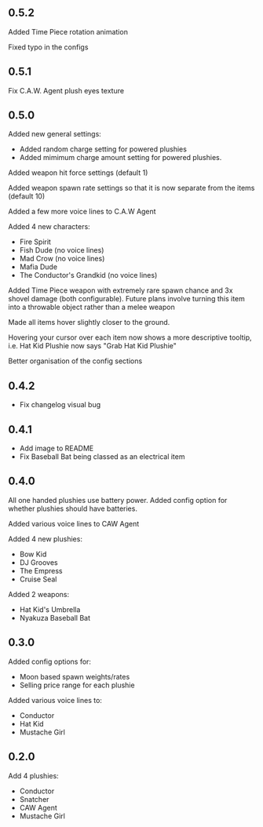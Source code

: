 ## 0.5.2

Added Time Piece rotation animation

Fixed typo in the configs

## 0.5.1

Fix C.A.W. Agent plush eyes texture

## 0.5.0

Added new general settings:
- Added random charge setting for powered plushies
- Added mimimum charge amount setting for powered plushies.

Added weapon hit force settings (default 1)

Added weapon spawn rate settings so that it is now separate from the items (default 10)

Added a few more voice lines to C.A.W Agent

Added 4 new characters:
- Fire Spirit
- Fish Dude (no voice lines)
- Mad Crow (no voice lines)
- Mafia Dude
- The Conductor's Grandkid (no voice lines)

Added Time Piece weapon with extremely rare spawn chance and 3x shovel damage (both configurable). Future plans involve turning this item into a throwable object rather than a melee weapon

Made all items hover slightly closer to the ground.

Hovering your cursor over each item now shows a more descriptive tooltip, i.e. Hat Kid Plushie now says "Grab Hat Kid Plushie"

Better organisation of the config sections

## 0.4.2

- Fix changelog visual bug

## 0.4.1

- Add image to README
- Fix Baseball Bat being classed as an electrical item

## 0.4.0

All one handed plushies use battery power.
Added config option for whether plushies should have batteries.

Added various voice lines to CAW Agent

Added 4 new plushies:
- Bow Kid
- DJ Grooves
- The Empress
- Cruise Seal

Added 2 weapons:
- Hat Kid's Umbrella
- Nyakuza Baseball Bat

## 0.3.0

Added config options for:
- Moon based spawn weights/rates
- Selling price range for each plushie

Added various voice lines to:
- Conductor
- Hat Kid
- Mustache Girl

## 0.2.0

Add 4 plushies:
- Conductor
- Snatcher
- CAW Agent
- Mustache Girl